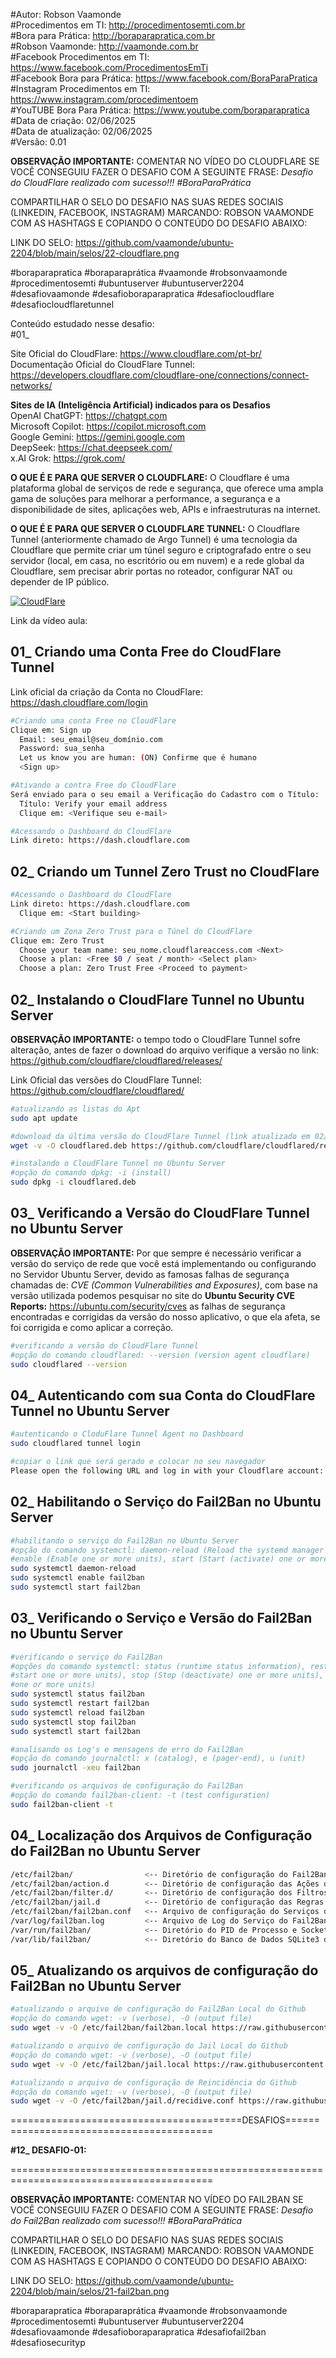 #Autor: Robson Vaamonde<br>
#Procedimentos em TI: http://procedimentosemti.com.br<br>
#Bora para Prática: http://boraparapratica.com.br<br>
#Robson Vaamonde: http://vaamonde.com.br<br>
#Facebook Procedimentos em TI: https://www.facebook.com/ProcedimentosEmTi<br>
#Facebook Bora para Prática: https://www.facebook.com/BoraParaPratica<br>
#Instagram Procedimentos em TI: https://www.instagram.com/procedimentoem<br>
#YouTUBE Bora Para Prática: https://www.youtube.com/boraparapratica<br>
#Data de criação: 02/06/2025<br>
#Data de atualização: 02/06/2025<br>
#Versão: 0.01<br>

**OBSERVAÇÃO IMPORTANTE:** COMENTAR NO VÍDEO DO CLOUDFLARE SE VOCÊ CONSEGUIU FAZER O DESAFIO COM A SEGUINTE FRASE: *Desafio do CloudFlare realizado com sucesso!!! #BoraParaPrática*

COMPARTILHAR O SELO DO DESAFIO NAS SUAS REDES SOCIAIS (LINKEDIN, FACEBOOK, INSTAGRAM) MARCANDO: ROBSON VAAMONDE COM AS HASHTAGS E COPIANDO O CONTEÚDO DO DESAFIO ABAIXO: 

LINK DO SELO: https://github.com/vaamonde/ubuntu-2204/blob/main/selos/22-cloudflare.png

#boraparapratica #boraparaprática #vaamonde #robsonvaamonde #procedimentosemti #ubuntuserver #ubuntuserver2204 #desafiovaamonde #desafioboraparapratica #desafiocloudflare #desafiocloudflaretunnel

Conteúdo estudado nesse desafio:<br>
#01_ 

Site Oficial do CloudFlare: https://www.cloudflare.com/pt-br/<br>
Documentação Oficial do CloudFlare Tunnel: https://developers.cloudflare.com/cloudflare-one/connections/connect-networks/<br>

**Sites de IA (Inteligência Artificial) indicados para os Desafios**<br>
OpenAI ChatGPT: https://chatgpt.com<br>
Microsoft Copilot: https://copilot.microsoft.com<br>
Google Gemini: https://gemini.google.com<br>
DeepSeek: https://chat.deepseek.com/<br>
x.AI Grok: https://grok.com/<br>

**O QUE É E PARA QUE SERVER O CLOUDFLARE:** O Cloudflare é uma plataforma global de serviços de rede e segurança, que oferece uma ampla gama de soluções para melhorar a performance, a segurança e a disponibilidade de sites, aplicações web, APIs e infraestruturas na internet.

**O QUE É E PARA QUE SERVER O CLOUDFLARE TUNNEL:** O Cloudflare Tunnel (anteriormente chamado de Argo Tunnel) é uma tecnologia da Cloudflare que permite criar um túnel seguro e criptografado entre o seu servidor (local, em casa, no escritório ou em nuvem) e a rede global da Cloudflare, sem precisar abrir portas no roteador, configurar NAT ou depender de IP público.

[![CloudFlare](http://img.youtube.com/vi//0.jpg)]( "CloudFlare")

Link da vídeo aula: 

## 01_ Criando uma Conta Free do CloudFlare Tunnel

Link oficial da criação da Conta no CloudFlare: https://dash.cloudflare.com/login

```bash
#Criando uma conta Free no CloudFlare
Clique em: Sign up
  Email: seu_email@seu_domínio.com
  Password: sua_senha
  Let us know you are human: (ON) Confirme que é humano
  <Sign up>

#Ativando a contra Free do CloudFlare
Será enviado para o seu email a Verificação do Cadastro com o Título:
  Título: Verify your email address
  Clique em: <Verifique seu e-mail>

#Acessando o Dashboard do CloudFlare
Link direto: https://dash.cloudflare.com
```

## 02_ Criando um Tunnel Zero Trust no CloudFlare
```bash
#Acessando o Dashboard do CloudFlare
Link direto: https://dash.cloudflare.com
  Clique em: <Start building>

#Criando um Zona Zero Trust para o Túnel do CloudFlare
Clique em: Zero Trust
  Choose your team name: seu_nome.cloudflareaccess.com <Next>
  Choose a plan: <Free $0 / seat / month> <Select plan>
  Choose a plan: Zero Trust Free <Proceed to payment>
```

## 02_ Instalando o CloudFlare Tunnel no Ubuntu Server

**OBSERVAÇÃO IMPORTANTE:** o tempo todo o CloudFlare Tunnel sofre alteração, antes de fazer o download do arquivo verifique a versão no link: https://github.com/cloudflare/cloudflared/releases/

Link Oficial das versões do CloudFlare Tunnel: https://github.com/cloudflare/cloudflared/

```bash
#atualizando as listas do Apt
sudo apt update

#download da última versão do CloudFlare Tunnel (link atualizado em 02/06/2025)
wget -v -O cloudflared.deb https://github.com/cloudflare/cloudflared/releases/download/2025.5.0/cloudflared-linux-amd64.deb

#instalando o CloudFlare Tunnel no Ubuntu Server
#opção do comando dpkg: -i (install)
sudo dpkg -i cloudflared.deb
```

## 03_ Verificando a Versão do CloudFlare Tunnel no Ubuntu Server

**OBSERVAÇÃO IMPORTANTE:** Por que sempre é necessário verificar a versão do serviço de rede que você está implementando ou configurando no Servidor Ubuntu Server, devido as famosas falhas de segurança chamadas de: *CVE (Common Vulnerabilities and Exposures)*, com base na versão utilizada podemos pesquisar no site do **Ubuntu Security CVE Reports:** https://ubuntu.com/security/cves as falhas de segurança encontradas e corrigidas da versão do nosso aplicativo, o que ela afeta, se foi corrigida e como aplicar a correção.

```bash
#verificando a versão do CloudFlare Tunnel
#opção do comando cloudflared: --version (version agent cloudflare)
sudo cloudflared --version
```

## 04_ Autenticando com sua Conta do CloudFlare Tunnel no Ubuntu Server

```bash
#autenticando o CloduFlare Tunnel Agent no Dashboard
sudo cloudflared tunnel login

#copiar o link que será gerado e colocar no seu navegador
Please open the following URL and log in with your Cloudflare account:

```

## 02_ Habilitando o Serviço do Fail2Ban no Ubuntu Server
```bash
#habilitando o serviço do Fail2Ban no Ubuntu Server
#opção do comando systemctl: daemon-reload (Reload the systemd manager configuration), 
#enable (Enable one or more units), start (Start (activate) one or more units)
sudo systemctl daemon-reload
sudo systemctl enable fail2ban
sudo systemctl start fail2ban
```

## 03_ Verificando o Serviço e Versão do Fail2Ban no Ubuntu Server
```bash
#verificando o serviço do Fail2Ban
#opções do comando systemctl: status (runtime status information), restart (Stop and then 
#start one or more units), stop (Stop (deactivate) one or more units), start (Start (activate) 
#one or more units)
sudo systemctl status fail2ban
sudo systemctl restart fail2ban
sudo systemctl reload fail2ban
sudo systemctl stop fail2ban
sudo systemctl start fail2ban

#analisando os Log's e mensagens de erro do Fail2Ban
#opção do comando journalctl: x (catalog), e (pager-end), u (unit)
sudo journalctl -xeu fail2ban

#verificando os arquivos de configuração do Fail2Ban
#opção do comando fail2ban-client: -t (test configuration)
sudo fail2ban-client -t
```



## 04_ Localização dos Arquivos de Configuração do Fail2Ban no Ubuntu Server
```bash
/etc/fail2ban/                <-- Diretório de configuração do Fail2Ban
/etc/fail2ban/action.d        <-- Diretório de configuração das Ações do Fail2Ban
/etc/fail2ban/filter.d/       <-- Diretório de configuração dos Filtros do Fail2Ban
/etc/fail2ban/jail.d          <-- Diretório de configuração das Regras do Fail2Ban
/etc/fail2ban/fail2ban.conf   <-- Arquivo de configuração do Serviços do Fail2Ban
/var/log/fail2ban.log         <-- Arquivo de Log do Serviço do Fail2Ban
/var/run/fail2ban/            <-- Diretório do PID de Processo e Socket do Fail2Ban
/var/lib/fail2ban/            <-- Diretório do Banco de Dados SQLite3 do Fail2Ban
```

## 05_ Atualizando os arquivos de configuração do Fail2Ban no Ubuntu Server
```bash
#atualizando o arquivo de configuração do Fail2Ban Local do Github
#opção do comando wget: -v (verbose), -O (output file)
sudo wget -v -O /etc/fail2ban/fail2ban.local https://raw.githubusercontent.com/vaamonde/ubuntu-2204/main/conf/fail2ban.local

#atualizando o arquivo de configuração do Jail Local do Github
#opção do comando wget: -v (verbose), -O (output file)
sudo wget -v -O /etc/fail2ban/jail.local https://raw.githubusercontent.com/vaamonde/ubuntu-2204/main/conf/jail.local

#atualizando o arquivo de configuração de Reincidência do Github
#opção do comando wget: -v (verbose), -O (output file)
sudo wget -v -O /etc/fail2ban/jail.d/recidive.conf https://raw.githubusercontent.com/vaamonde/ubuntu-2204/main/conf/recidive.conf
```


========================================DESAFIOS=========================================

**#12_ DESAFIO-01:** 

=========================================================================================

**OBSERVAÇÃO IMPORTANTE:** COMENTAR NO VÍDEO DO FAIL2BAN SE VOCÊ CONSEGUIU FAZER O DESAFIO COM A SEGUINTE FRASE: *Desafio do Fail2Ban realizado com sucesso!!! #BoraParaPrática*

COMPARTILHAR O SELO DO DESAFIO NAS SUAS REDES SOCIAIS (LINKEDIN, FACEBOOK, INSTAGRAM) MARCANDO: ROBSON VAAMONDE COM AS HASHTAGS E COPIANDO O CONTEÚDO DO DESAFIO ABAIXO: 

LINK DO SELO: https://github.com/vaamonde/ubuntu-2204/blob/main/selos/21-fail2ban.png

#boraparapratica #boraparaprática #vaamonde #robsonvaamonde #procedimentosemti #ubuntuserver #ubuntuserver2204 #desafiovaamonde #desafioboraparapratica #desafiofail2ban #desafiosecurityp
